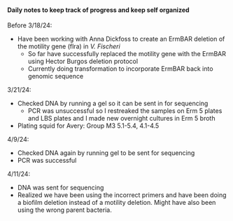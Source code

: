 #### Daily notes to keep track of progress and keep self organized
Before 3/18/24:
  * Have been working with Anna Dickfoss to create an ErmBAR deletion of the motility gene (flra) in _V. Fischeri_
      * So far have successfully replaced the motility gene with the ErmBAR using Hector Burgos deletion protocol
      * Currently doing transformation to incorporate ErmBAR back into genomic sequence
   
3/21/24:
 * Checked DNA by running a gel so it can be sent in for sequencing
    * PCR was unsuccessful so I restreaked the samples on Erm 5 plates and LBS plates and I made new overnight cultures in Erm 5 broth
 * Plating squid for Avery: Group M3 5.1-5.4, 4.1-4.5

4/9/24:
 * Checked DNA again by running gel to be sent for sequencing
 * PCR was successful

4/11/24:
 * DNA was sent for sequencing
 * Realized we have been using the incorrect primers and have been doing a biofilm deletion instead of a motility deletion. Might have also been using the wrong parent bacteria.
